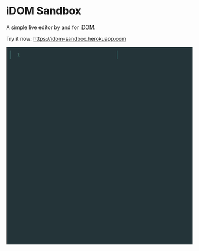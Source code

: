 # iDOM Sandbox

A simple live editor by and for [iDOM](https://github.com/rmorshea/idom).

Try it now: https://idom-sandbox.herokuapp.com

![Demo](https://raw.githubusercontent.com/rmorshea/idom-sandbox/master/demo.gif)
